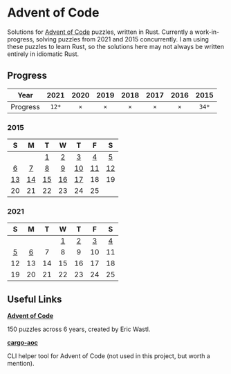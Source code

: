 # Advent of Code

Solutions for [Advent of Code](<https://adventofcode.com/>) puzzles, written in Rust.
Currently a work-in-progress, solving puzzles from 2021 and 2015 concurrently. I am using these puzzles to learn Rust, so the solutions here may not always be written entirely in idiomatic Rust.

## Progress

| Year | 2021 | 2020 | 2019 | 2018 | 2017 | 2016 | 2015 |
|:---:|:---:|:---:|:---:|:---:|:---:|:---:|:---:|
| Progress | ```12*``` | ```×``` | ```×``` | ```×``` | ```×``` | ```×``` | ```34*``` |

### 2015

| S   | M   | T   | W   | T   | F   | S   |
|:---:|:---:|:---:|:---:|:---:|:---:|:---:|
|     |     | [1](https://github.com/jontmy/aoc-rust/blob/master/src/aoc2015/day01.rs) | [2](https://github.com/jontmy/aoc-rust/blob/master/src/aoc2015/day02.rs) | [3](https://github.com/jontmy/aoc-rust/blob/master/src/aoc2015/day03.rs) | [4](https://github.com/jontmy/aoc-rust/blob/master/src/aoc2015/day04.rs) | [5](https://github.com/jontmy/aoc-rust/blob/master/src/aoc2015/day05.rs) |
| [6](https://github.com/jontmy/aoc-rust/blob/master/src/aoc2015/day06.rs) | [7](https://github.com/jontmy/aoc-rust/blob/master/src/aoc2015/day07.rs) | [8](https://github.com/jontmy/aoc-rust/blob/master/src/aoc2015/day08.rs) | [9](https://github.com/jontmy/aoc-rust/blob/master/src/aoc2015/day09.rs) | [10](https://github.com/jontmy/aoc-rust/blob/master/src/aoc2015/day10.rs) | [11](https://github.com/jontmy/aoc-rust/blob/master/src/aoc2015/day11.rs) | [12](https://github.com/jontmy/aoc-rust/blob/master/src/aoc2015/day12.rs) |
| [13](https://github.com/jontmy/aoc-rust/blob/master/src/aoc2015/day13.rs) | [14](https://github.com/jontmy/aoc-rust/blob/master/src/aoc2015/day14.rs) | [15](https://github.com/jontmy/aoc-rust/blob/master/src/aoc2015/day15.rs) | [16](https://github.com/jontmy/aoc-rust/blob/master/src/aoc2015/day16.rs) | [17](https://github.com/jontmy/aoc-rust/blob/master/src/aoc2015/day17.rs) | 18  | 19  |
| 20  | 21  | 22  | 23  | 24  | 25  |     |

### 2021

| S   | M   | T   | W   | T   | F   | S   |
|:---:|:---:|:---:|:---:|:---:|:---:|:---:|
|     |     |     | [1](https://github.com/jontmy/aoc-rust/blob/master/src/aoc2021/day01.rs) | [2](https://github.com/jontmy/aoc-rust/blob/master/src/aoc2021/day02.rs) | [3](https://github.com/jontmy/aoc-rust/blob/master/src/aoc2021/day03.rs) | [4](https://github.com/jontmy/aoc-rust/blob/master/src/aoc2021/day04.rs) |
| [5](https://github.com/jontmy/aoc-rust/blob/master/src/aoc2021/day05.rs) | [6](https://github.com/jontmy/aoc-rust/blob/master/src/aoc2021/day06.rs) | 7   | 8   | 9   | 10  | 11  |
| 12  | 13  | 14  | 15  | 16  | 17  | 18  |
| 19  | 20  | 21  | 22  | 23  | 24  | 25  |

## Useful Links

[**Advent of Code**](<https://adventofcode.com/>)

150 puzzles across 6 years, created by Eric Wastl.

[**cargo-aoc**](<https://github.com/gobanos/cargo-aoc>)

CLI helper tool for Advent of Code (not used in this project, but worth a mention).

